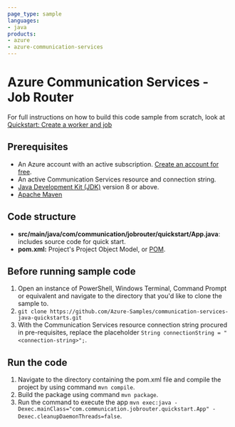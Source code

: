 ```yaml
---
page_type: sample
languages:
- java
products:
- azure
- azure-communication-services
---
```


# Azure Communication Services - Job Router

For full instructions on how to build this code sample from scratch, look at [Quickstart: Create a worker and job](https://learn.microsoft.com/azure/communication-services/quickstarts/jobrouter/quickstart)

## Prerequisites

- An Azure account with an active subscription. [Create an account for free](https://azure.microsoft.com/free/?WT.mc_id=A261C142F).
- An active Communication Services resource and connection string.
- [Java Development Kit (JDK)](/java/azure/jdk/?view=azure-java-stable&preserve-view=true) version 8 or above.
- [Apache Maven](https://maven.apache.org/download.cgi)

## Code structure

- **src/main/java/com/communication/jobrouter/quickstart/App.java**: includes source code for quick start.
- **pom.xml:** Project's Project Object Model, or [POM](https://maven.apache.org/guides/introduction/introduction-to-the-pom.html).

## Before running sample code

1. Open an instance of PowerShell, Windows Terminal, Command Prompt or equivalent and navigate to the directory that you'd like to clone the sample to.
1. `git clone https://github.com/Azure-Samples/communication-services-java-quickstarts.git`
1. With the Communication Services resource connection string procured in pre-requisites, replace the placeholder
   ```String connectionString = "<connection-string>";```.

## Run the code

1. Navigate to the directory containing the pom.xml file and compile the project by using command `mvn compile`.
2. Build the package using command `mvn package`.
3. Run the command to execute the app `mvn exec:java -Dexec.mainClass="com.communication.jobrouter.quickstart.App" -Dexec.cleanupDaemonThreads=false`.
